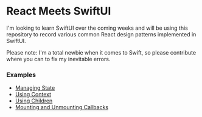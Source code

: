 # React Meets SwiftUI

I'm looking to learn SwiftUI over the coming weeks and will be using this repository to record various common React design patterns implemented in SwiftUI.

Please note: I'm a total newbie when it comes to Swift, so please contribute where you can to fix my inevitable errors.

### Examples

- [Managing State](State.md)
- [Using Context](Context.md)
- [Using Children](Children.md)
- [Mounting and Unmounting Callbacks](ComponentDidMount.md)

